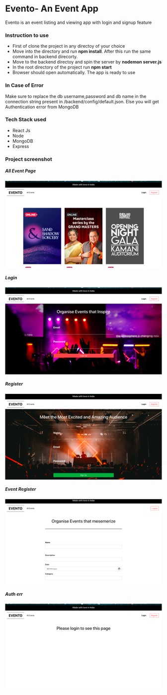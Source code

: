 <h1>Evento- An Event App</h1>
<p>
  Evento is an event listing and viewing app with login and signup feature
  </p>

<h3>Instruction to use</h3>
<ul>
<li>
  First of clone the project in any directoy of your choice
  </li>
  <li>
    Move into the directory and run <strong>npm install</strong>. After
    this run the same command in backend direcorty.
    </li>
    <li>
      Move to the backend directoy and spin the server by <strong>nodemon server.js</strong>

  </li>
      <li>
        In the root directory of the project run <strong>npm start</strong>
        </li>

   <li>
          Browser should open automatically. The app is ready to use
          </li>
   
  </ul>
  <h3>In Case of Error</h3>
  <span>Make sure to replace the db username,password and db name in the connection string present in /backend/config/default.json. Else you will get Authentication error from MongoDB</span>
  <h3>Tech Stack used</h3>
<ul>
  <li>
    React Js
    </li>
    <li>
      Node
      </li>
      <li>
        MongoDB
        </li>
        <li>
          Express
          </li>
  </ul>
  
  <h3>Project screenshot</h3>
  <h5>All Event Page</h5>
  <img src='src/screenshots/allEvent.png'/>
  
  <h5>Login</h5>
  <img src='src/screenshots/login.png'/>
  
  
  <h5>Register</h5>
  <img src='src/screenshots/register.png'/>
  
  
  <h5>Event Register</h5>
  <img src='src/screenshots/event.png'/>
  
  <h5>Auth err</h5>
  <img src='src/screenshots/auth.png'/>
